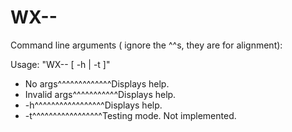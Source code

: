 # WX--
Command line arguments ( ignore the ^^s, they are for alignment):

Usage: "WX-- [ -h  | -t ]"

   * No args^^^^^^^^^^^^^Displays help.
   * Invalid args^^^^^^^^^^^Displays help.
   * -h^^^^^^^^^^^^^^^^^Displays help.
   * -t^^^^^^^^^^^^^^^^^Testing mode. Not implemented.
